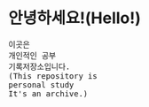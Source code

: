 <h1>안녕하세요!(Hello!)</h1>
<pre>
이곳은
개인적인 공부
기록저장소입니다.
(This repository is
personal study
It's an archive.)
</pre>
